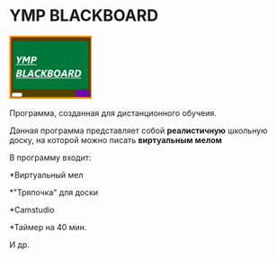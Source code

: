 # YMP BLACKBOARD

![](https://raw.githubusercontent.com/YMP-CO/YMP_COMPANY/gh-pages/images/ymp_blackboard.png)

Программа, созданная для дистанционного обучеия.

Данная программа представляет собой **реалистичную** школьную доску, на которой можно писать **виртуальным мелом**

В программу входит:

*Виртуальный мел

*"Тряпочка" для доски

*Camstudio

*Таймер на 40 мин.

И др.
